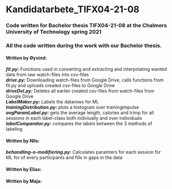 # Kandidatarbete_TIFX04-21-08
### Code written for Bachelor thesis TIFX04-21-08 at the Chalmers University of Technology spring 2021

### All the code written during the work with our Bachelor thesis.

#### Written by Øyvind:  
***fit.py:*** Functions used in converting and extracting and interpolating wanted data from raw watch-files into csv-files  
***drive.py:*** Downloading watch-files from Google Drive, calls functions from fit.py and uploads created csv-files to Google Drive  
***driveDel.py:*** Deletes all earlier created csv-files from watch-files from Google Drive  
***LabelMaker.py:*** Labels the datarows for ML  
***trainingDistribution.py:*** plots a histogram over trainingimpulse  
***avgParamLabel.py:*** gets the average length, calories and trimp for all sessions in each label-class both indiviually and over individuals  
***labelComparator.py:*** compares the labels between the 3 methods of labeling  

#### Written by Nils:
***behandling-o-modifiering.py:*** Calculates paramters for each session for ML for of every participants and fills in gaps in the data

#### Written by Elias:

#### Written by Maja:
